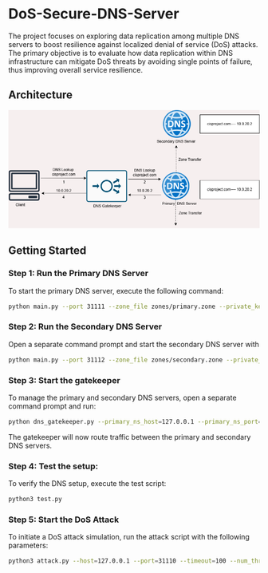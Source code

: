 # DoS-Secure-DNS-Server
The project focuses on exploring data replication among multiple DNS servers to boost resilience against localized denial of service (DoS) attacks. The primary objective is to evaluate how data replication within DNS infrastructure can mitigate DoS threats by avoiding single points of failure, thus improving overall service resilience.

## Architecture
![Architecture](./architecture%20diagram/architecture.png)
## Getting Started

### Step 1: Run the Primary DNS Server
To start the primary DNS server, execute the following command:

```bash
python main.py --port 31111 --zone_file zones/primary.zone --private_key_path keys/primary.pem --mode udp 
```

### Step 2: Run the Secondary DNS Server
Open a separate command prompt and start the secondary DNS server with
```bash
python main.py --port 31112 --zone_file zones/secondary.zone --private_key_path keys/secondary.pem --mode udp
```

### Step 3: Start the gatekeeper
To manage the primary and secondary DNS servers, open a separate command prompt and run:
```bash
python dns_gatekeeper.py --primary_ns_host=127.0.0.1 --primary_ns_port=31111 --secondary_ns_host=127.0.0.1 --secondary_ns_port=31112 --port=31110
```
The gatekeeper will now route traffic between the primary and secondary DNS servers.

### Step 4: Test the setup:
To verify the DNS setup, execute the test script:
```bash
python3 test.py
```

### Step 5: Start the DoS Attack
To initiate a DoS attack simulation, run the attack script with the following parameters:
```bash
python3 attack.py --host=127.0.0.1 --port=31110 --timeout=100 --num_threads=10
```

